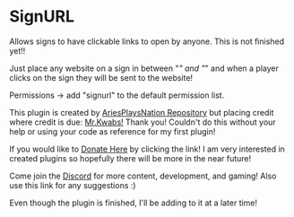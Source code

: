 # SignURL
Allows signs to have clickable links to open by anyone.
This is not finished yet!!

Just place any website on a sign in between "*" and "*" and when a player clicks on the sign they will be sent to the website!

Permissions -> add "signurl" to the default permission list.

This plugin is created by [AriesPlaysNation Repository](https://github.com/AriesPlaysNation?tab=repositories) but placing credit where credit is due: [Mr.Kwabs!](https://github.com/MrKwabs/)
Thank you! Couldn't do this without your help or using your code as reference for my first plugin!

If you would like to [Donate Here](https://www.paypal.me/TheAriesPlays) by clicking the link! I am very interested in created plugins so hopefully there will be more in the near future!

Come join the [Discord](https://discord.gg/KUd7uCM) for more content, development, and gaming! Also use this link for any suggestions :)

Even though the plugin is finished, I'll be adding to it at a later time!
